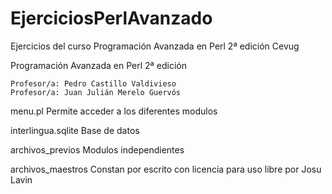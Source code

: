 EjerciciosPerlAvanzado
======================

Ejercicios del curso Programación Avanzada en Perl 2ª edición Cevug

Programación Avanzada en Perl 2ª edición

    Profesor/a: Pedro Castillo Valdivieso
    Profesor/a: Juan Julián Merelo Guervós

menu.pl 
Permite acceder a los diferentes modulos

interlingua.sqlite
Base de datos

archivos_previos
Modulos independientes

archivos_maestros
Constan por escrito con licencia para uso libre por Josu Lavin
